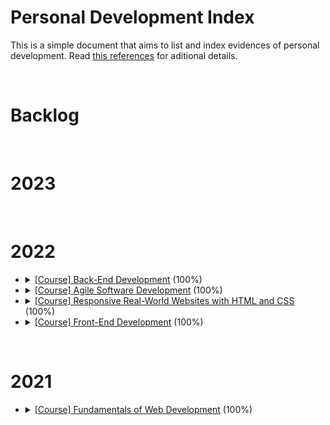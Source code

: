 # Personal Development Index

This is a simple document that aims to list and index evidences of personal development. Read [this references](./docs/references.md) for aditional details.

</br>
<h1>Backlog</h1>
<ul>
  <!-- <li>
    <details> 
      <summary>
        <a href="https://www.totaltypescript.com/tutorials/beginners-typescript">[Tutorial] Beginners TypeScript</a> (0%)
      </summary>
      <ul>
        <li>
          Started: 
        </li>
        <li>
          Finished:
        </li>
      </ul>
      </details>
  </li>
  <li>
    <details> 
      <summary>
        <a href="https://www.totaltypescript.com/tutorials/zod">[Tutorial] Zod</a> (0%)
      </summary>
      <ul>
        <li>
          Started: 
        </li>
        <li>
          Finished:
        </li>
      </ul>
      </details>
  </li> -->
  <!-- <li>
    <details> 
      <summary>
        <a href="https://www.totaltypescript.com/workshops/type-transformations">[Workshop] Type Transformations</a> (0%)
      </summary>
      <ul>
        <li>
          Started: 
        </li>
        <li>
          Finished:
        </li>
      </ul>
      </details>
  </li>
  <li>
    <details> 
      <summary>
        <a href="https://www.totaltypescript.com/tips">[Workshop] TypeScript Tips</a> (0%)
      </summary>
      <ul>
        <li>
          Started: 
        </li>
        <li>
          Finished:
        </li>
      </ul>
      </details>
  </li>
  <li>
    <details> 
      <summary>
        <a href="https://hasura.io/learn/">[Tutorial] FullStack GraphQL Tutorials</a> (0%)
      </summary>
      <ul>
        <li>
          Started: 
        </li>
        <li>
          Finished:
        </li>
      </ul>
      </details>
  </li>
  <li>
    <details> 
      <summary>
        <a href="https://www.amazon.com.br/Peopleware-Productive-Projects-Tom-DeMarco/dp/0321934113">[Book] Peopleware: Productive Projects and Teams</a> (0%)
      </summary>
      <ul>
        <li>
          Started: 
        </li>
        <li>
          Finished:
        </li>
      </ul>
      </details>
  </li>
  <li>
    <details> 
    <summary>
      <a href="https://github.com/amaralc/learn-threejs-using-react">[Course] Learn ThreeJS using React</a> (0%)
    </summary>
    <ul>
        <li>
          Started: 
        </li>
        <li>
          Finished:
        </li>
      </ul>
    </details>
  </li> -->
</ul>
</br>

<h1>2023</h1>
<ul>
  <!-- <li>
    <details> 
    <summary>
      <a href="https://github.com/amaralc/microfrontends-with-react">[Course] Microfrontends with React: A Complete Developer's Guide</a> (16%)
    </summary>
    <ul>
        <li>
          Started: 2022-11-10
        </li>
        <li>
          Finished:
        </li>
      </ul>
    </details>
  </li> -->
  <!-- <li>
    <details> 
    <summary>
      <a href="https://github.com/amaralc/systems-design-fundamentals-notes">[Course] Systems Design Fundamentals</a> (20%)
    </summary>
    <ul>
      <li>
        Started: 2022-12-11
      </li>
      <li>
        Finished:
      </li>
    </ul>
    </details>
  </li> -->
  <!-- <li>
    <details> 
      <summary>
        <a href="https://github.com/amaralc/nestjs-fundamentals">[Course] NestJS Fundamentals</a> (27%)
      </summary>
      <ul>
        <li>
          Started: 2022-11-26
        </li>
        <li>
          Finished:
        </li>
      </ul>
    </details>
  </li> -->
  <!-- <li>
    <details> 
    <summary>
      <a href="https://docs.google.com/document/d/1-61PDnyvwtDovGyJWh2ZxFKRffzUxFheF41_2WTMWpU/edit?usp=share_link">[Book] Team Topologies: Organizing Business and Technology Teams for Fast Flow</a> (61%)
    </summary>
    <ul>
      <li>
        Started: 2022-11-02
      </li>
      <li>
        Finished:
      </li>
    </ul>
    </details>
  </li> -->
   <!-- <li>
    <details> 
    <summary>
      <a href="https://docs.google.com/document/d/1Lhxslykqxw0it2yzYy-AELPS-VwzoMoi69FlQB11UXc/edit?usp=share_link">[Book] Building Micro-Frontends</a> (20%)
    </summary>
    <ul>
      <li>
        Started: 2022-10-13
      </li>
      <li>
        Finished:
      </li>
    </ul>
    </details>
  </li> -->
</ul>
</br>

<h1>2022</h1>
<ul>
  <li>
    <details> 
      <summary>
          <a href="https://www.credential.net/3e715f97-07de-4d14-99c7-aba9ecb42bdf#gs.ms14tt" target="_blank">[Course] Back-End Development</a> (100%)
      </summary>
      <ul>
      <li>
        Started: 2022-02-04
      </li>
      <li>
        Finished: 2022-10-25
      </li>
    </ul>
    </details>
  </li>
  <li>
    <details> 
      <summary>
          <a href="https://www.linkedin.com/learning/certificates/695c2e244182d3bf0b1c86004aae229e5e9475d23865ce00ce6cef0742ba8387" target="_blank">[Course] Agile Software Development</a> (100%)
      </summary>
      <ul>
      <li>
        Started: 2022-07-20
      </li>
      <li>
        Finished: 2022-07-25
      </li>
    </ul>
    </details>
  </li>
  <li>
    <details> 
      <summary>
          <a href="https://www.udemy.com/certificate/UC-77f77879-2c31-4ea4-ae0c-78fca1e02a17/" target="_blank">[Course] Responsive Real-World Websites with HTML and CSS</a> (100%)
      </summary>
      <ul>
      <li>
        Started: 2021-01-20
      </li>
      <li>
        Finished: 2022-05-31
      </li>
    </ul>
    </details>
  </li>
  <li>
    <details> 
      <summary>
          <a href="https://www.credential.net/88b1c48a-4191-4d42-b2ee-fd134b405b2a#gs.ms2yes" target="_blank">[Course] Front-End Development</a> (100%)
      </summary>
      <ul>
      <li>
        Started: 2021-09-01
      </li>
      <li>
        Finished: 2022-02-04
      </li>
    </ul>
    </details>
  </li>

</ul>
</br>

<h1>2021</h1>
<ul>
  <li>
    <details> 
      <summary>
          <a href="https://www.credential.net/5d75032c-b86e-404d-8277-c0fa82e34ea3#gs.mcbeyp" target="_blank">[Course] Fundamentals of Web Development</a> (100%)
      </summary>
      <ul>
      <li>
        Started: 2021-06-07
      </li>
      <li>
        Finished: 2021-09-01
      </li>
    </ul>
    </details>
  </li>
</ul>
</br>
